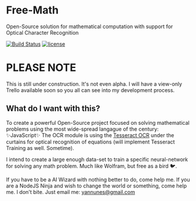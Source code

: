 # **Free-Math**
  Open-Source solution for mathematical computation with support for Optical Character Recognition

[![Build Status](https://travis-ci.org/midyan/free-math.svg?branch=master)](https://travis-ci.org/midyan/free-math)
[![license](https://img.shields.io/github/license/mashape/apistatus.svg)](https://github.com/midyan/free-math/blob/master/LICENSE)

# PLEASE NOTE
  This is still under construction. It's not even alpha. I will have a view-only Trello available soon so you all can see into my development process.

## What do I want with this?
  To create a powerful Open-Source project focused on solving mathematical problems using the most wide-spread langague of the century: :sparkles:JavaScript:sparkles:
  The OCR module is using the [Tesseract OCR](https://github.com/tesseract-ocr/tesseract) under the curtains for optical recognition of equations (will implement Tesseract Training as well. Sometime).

  I intend to create a large enough data-set to train a specific neural-network for solving any math problem. Much like Wolfram, but free as a bird :bird:.

   If you have to be a AI Wizard with nothing better to do, come help me. If you are a NodeJS Ninja and wish to change the world or something, come help me. I don't bite. Just email me: yannunes@gmail.com

